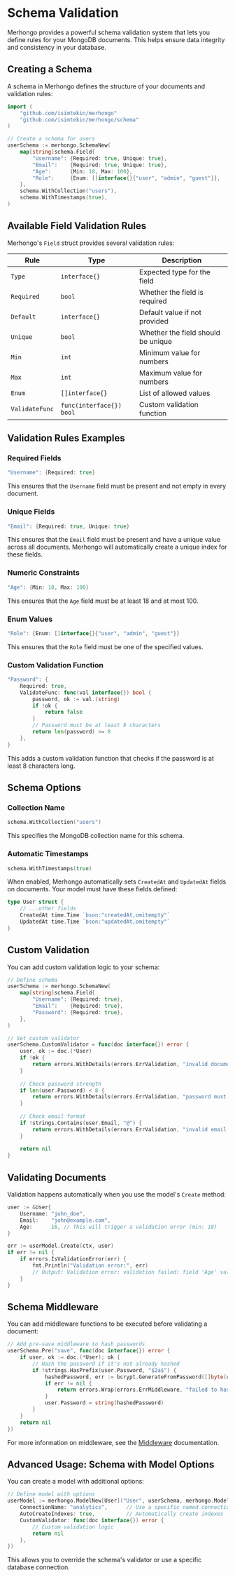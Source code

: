 # Schema Validation

Merhongo provides a powerful schema validation system that lets you define rules for your MongoDB documents. This helps ensure data integrity and consistency in your database.

## Creating a Schema

A schema in Merhongo defines the structure of your documents and validation rules:

```go
import (
    "github.com/isimtekin/merhongo"
    "github.com/isimtekin/merhongo/schema"
)

// Create a schema for users
userSchema := merhongo.SchemaNew(
    map[string]schema.Field{
        "Username": {Required: true, Unique: true},
        "Email":    {Required: true, Unique: true},
        "Age":      {Min: 18, Max: 100},
        "Role":     {Enum: []interface{}{"user", "admin", "guest"}},
    },
    schema.WithCollection("users"),
    schema.WithTimestamps(true),
)
```

## Available Field Validation Rules

Merhongo's `Field` struct provides several validation rules:

| Rule | Type | Description |
|------|------|-------------|
| `Type` | `interface{}` | Expected type for the field |
| `Required` | `bool` | Whether the field is required |
| `Default` | `interface{}` | Default value if not provided |
| `Unique` | `bool` | Whether the field should be unique |
| `Min` | `int` | Minimum value for numbers |
| `Max` | `int` | Maximum value for numbers |
| `Enum` | `[]interface{}` | List of allowed values |
| `ValidateFunc` | `func(interface{}) bool` | Custom validation function |

## Validation Rules Examples

### Required Fields

```go
"Username": {Required: true}
```

This ensures that the `Username` field must be present and not empty in every document.

### Unique Fields

```go
"Email": {Required: true, Unique: true}
```

This ensures that the `Email` field must be present and have a unique value across all documents. Merhongo will automatically create a unique index for these fields.

### Numeric Constraints

```go
"Age": {Min: 18, Max: 100}
```

This ensures that the `Age` field must be at least 18 and at most 100.

### Enum Values

```go
"Role": {Enum: []interface{}{"user", "admin", "guest"}}
```

This ensures that the `Role` field must be one of the specified values.

### Custom Validation Function

```go
"Password": {
    Required: true,
    ValidateFunc: func(val interface{}) bool {
        password, ok := val.(string)
        if !ok {
            return false
        }
        // Password must be at least 8 characters
        return len(password) >= 8
    },
}
```

This adds a custom validation function that checks if the password is at least 8 characters long.

## Schema Options

### Collection Name

```go
schema.WithCollection("users")
```

This specifies the MongoDB collection name for this schema.

### Automatic Timestamps

```go
schema.WithTimestamps(true)
```

When enabled, Merhongo automatically sets `CreatedAt` and `UpdatedAt` fields on documents. Your model must have these fields defined:

```go
type User struct {
    // ...other fields
    CreatedAt time.Time `bson:"createdAt,omitempty"`
    UpdatedAt time.Time `bson:"updatedAt,omitempty"`
}
```

## Custom Validation

You can add custom validation logic to your schema:

```go
// Define schema
userSchema := merhongo.SchemaNew(
    map[string]schema.Field{
        "Username": {Required: true},
        "Email":    {Required: true},
        "Password": {Required: true},
    },
)

// Set custom validator
userSchema.CustomValidator = func(doc interface{}) error {
    user, ok := doc.(*User)
    if !ok {
        return errors.WithDetails(errors.ErrValidation, "invalid document type")
    }
    
    // Check password strength
    if len(user.Password) < 8 {
        return errors.WithDetails(errors.ErrValidation, "password must be at least 8 characters")
    }
    
    // Check email format
    if !strings.Contains(user.Email, "@") {
        return errors.WithDetails(errors.ErrValidation, "invalid email format")
    }
    
    return nil
}
```

## Validating Documents

Validation happens automatically when you use the model's `Create` method:

```go
user := &User{
    Username: "john_doe",
    Email:    "john@example.com",
    Age:      16, // This will trigger a validation error (min: 18)
}

err := userModel.Create(ctx, user)
if err != nil {
    if errors.IsValidationError(err) {
        fmt.Println("Validation error:", err)
        // Output: Validation error: validation failed: field 'Age' value 16 is less than minimum 18
    }
}
```

## Schema Middleware

You can add middleware functions to be executed before validating a document:

```go
// Add pre-save middleware to hash passwords
userSchema.Pre("save", func(doc interface{}) error {
    if user, ok := doc.(*User); ok {
        // Hash the password if it's not already hashed
        if !strings.HasPrefix(user.Password, "$2a$") {
            hashedPassword, err := bcrypt.GenerateFromPassword([]byte(user.Password), bcrypt.DefaultCost)
            if err != nil {
                return errors.Wrap(errors.ErrMiddleware, "failed to hash password")
            }
            user.Password = string(hashedPassword)
        }
    }
    return nil
})
```

For more information on middleware, see the [Middleware](middleware.md) documentation.

## Advanced Usage: Schema with Model Options

You can create a model with additional options:

```go
// Define model with options
userModel := merhongo.ModelNew[User]("User", userSchema, merhongo.ModelOptions{
    ConnectionName: "analytics",      // Use a specific named connection
    AutoCreateIndexes: true,          // Automatically create indexes
    CustomValidator: func(doc interface{}) error {
        // Custom validation logic
        return nil
    },
})
```

This allows you to override the schema's validator or use a specific database connection.